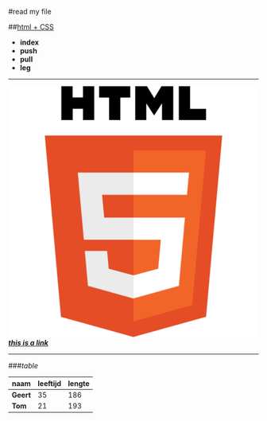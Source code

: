 
#read my file

##[html + CSS](https://www.w3schools.com)

* **index**
* **push**
* **pull**
* **leg**
___
![image html](image/logo.jpg)
 [**_this is a link_**](www.google.com)
___
###_table_

|naam |leeftijd  | lengte|
--- | --- | ---|
|**Geert**|35|186|
|**Tom**|21|193|
